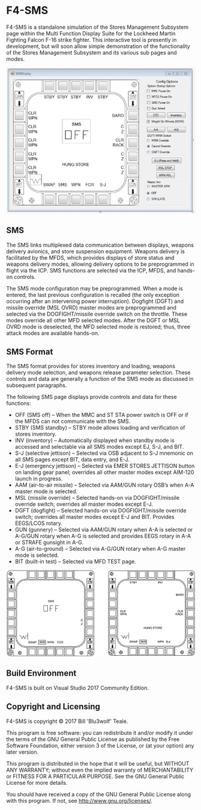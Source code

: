 # F4-SMS
F4-SMS is a standalone simulation of the Stores Management Subsystem page within the Multi Function Display Suite for the Lockheed Martin Fighting Falcon F-16 strike fighter. This interactive tool is presently in development, but will soon allow simple demonstration of the functionality of the Stores Management Subsystem and its various sub pages and modes.

![Software image](images/MFD2.PNG)

## SMS
The SMS links multiplexed data communication between displays, weapons delivery avionics, and store suspension equipment. Weapons delivery is facilitated by the MFDS, which provides displays of store status and weapons delivery modes, allowing delivery options to be preprogrammed in flight via the ICP. SMS functions are selected via the ICP, MFDS, and hands-on controls. 

The SMS mode configuration may be preprogrammed. When a mode is entered, the last previous configuration is recalled (the only exception occurring after an intervening power interruption). Dogfight (DGFT) and missile override (MSL OVRD) master modes are preprogrammed and selected via the DOGFIGHT/missile override switch on the throttle. These modes override all other MFD selected modes. After the DGFT or MSL OVRD mode is deselected, the MFD selected mode is restored; thus, three attack modes are available hands-on.

## SMS Format
The SMS format provides for stores inventory and loading, weapons delivery mode selection, and weapons release parameter selection. These controls and data are generally a function of the SMS mode as discussed in subsequent paragraphs.

The following SMS page displays provide controls and data for these functions:
+ OFF (SMS off) – When the MMC and ST STA power switch is OFF or if the MFDS can not communicate with the SMS.
+ STBY (SMS standby) – STBY mode allows loading and verification of stores inventory.
+ INV (inventory) – Automatically displayed when standby mode is accessed and selectable via all SMS modes except EJ, S-J, and BIT.
+ S-J (selective jettison) – Selected via OSB adjacent to S-J mnemonic on all SMS pages except BIT, data entry, and E-J.
+ E-J (emergency jettison) – Selected via EMER STORES JETTISON button on landing gear panel; overrides all other master modes except AIM-120 launch in progress.
+ AAM (air-to-air missile) – Selected via AAM/GUN rotary OSB’s when A-A master mode is selected.
+ MSL (missile override) – Selected hands-on via DOGFIGHT/missile override switch; overrides all master modes except E-J.
+ DGFT (dogfight) – Selected hands-on via DOGFIGHT/missile override switch; overrides all master modes except E-J and BIT. Provides EEGS/LCOS rotary.
+ GUN (gunnery) – Selected via AAM/GUN rotary when A-A is selected or A-G/GUN rotary when A-G is selected and provides EEGS rotary in A-A or STRAFE gunsight in A-G.
+ A-G (air-to-ground) – Selected via A-G/GUN rotary when A-G master mode is selected.
+ BIT (built-in test) – Selected via MFD TEST page.

![Figure 1](images/OFF-STBY.PNG)

## Build Environment
F4-SMS is built on Visual Studio 2017 Community Edition.

## Copyright and Licensing
F4-SMS is copyright © 2017 Bill 'Blu3wolf' Teale. 

This program is free software: you can redistribute it and/or modify it under the terms of the GNU General Public License as published by the Free Software Foundation, either version 3 of the License, or (at your option) any later version.

This program is distributed in the hope that it will be useful, but WITHOUT ANY WARRANTY; without even the implied warranty of MERCHANTABILITY or FITNESS FOR A PARTICULAR PURPOSE.  See the GNU General Public License for more details.

You should have received a copy of the GNU General Public License along with this program.  If not, see <http://www.gnu.org/licenses/>.

